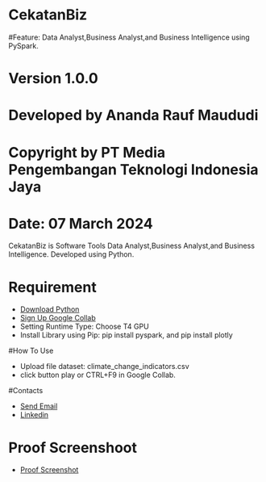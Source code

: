 # CekatanBiz
#Feature: Data Analyst,Business Analyst,and Business Intelligence using PySpark.
# Version 1.0.0
# Developed by Ananda Rauf Maududi
# Copyright by PT Media Pengembangan Teknologi Indonesia Jaya
# Date: 07 March 2024
CekatanBiz is Software Tools Data Analyst,Business Analyst,and Business Intelligence. Developed using Python.



# Requirement
- [Download Python](https://www.python.org)
- [Sign Up Google Collab](https://colab.research.google.com/)
- Setting Runtime Type: Choose T4 GPU
- Install Library using Pip: pip install pyspark, and pip install plotly

#How To Use
- Upload file dataset: climate_change_indicators.csv
- click button play or CTRL+F9 in Google Collab.

#Contacts
- [Send Email](https://mailto:anandaraufm@gmail.com)
- [Linkedin](https://www.linkedin.com/in/ananda-rauf-maududi-)

# Proof Screenshoot
- [Proof Screenshot]()

